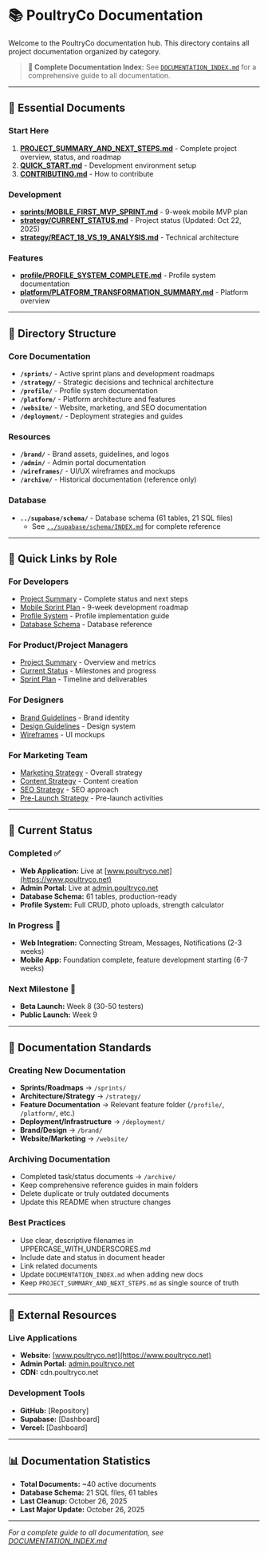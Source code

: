 # 📚 PoultryCo Documentation

Welcome to the PoultryCo documentation hub. This directory contains all project documentation organized by category.

> **📖 Complete Documentation Index:** See [`DOCUMENTATION_INDEX.md`](DOCUMENTATION_INDEX.md) for a comprehensive guide to all documentation.

---

## 🎯 Essential Documents

### **Start Here**
1. **[PROJECT_SUMMARY_AND_NEXT_STEPS.md](PROJECT_SUMMARY_AND_NEXT_STEPS.md)** - Complete project overview, status, and roadmap
2. **[QUICK_START.md](QUICK_START.md)** - Development environment setup
3. **[CONTRIBUTING.md](CONTRIBUTING.md)** - How to contribute

### **Development**
- **[sprints/MOBILE_FIRST_MVP_SPRINT.md](sprints/MOBILE_FIRST_MVP_SPRINT.md)** - 9-week mobile MVP plan
- **[strategy/CURRENT_STATUS.md](strategy/CURRENT_STATUS.md)** - Project status (Updated: Oct 22, 2025)
- **[strategy/REACT_18_VS_19_ANALYSIS.md](strategy/REACT_18_VS_19_ANALYSIS.md)** - Technical architecture

### **Features**
- **[profile/PROFILE_SYSTEM_COMPLETE.md](profile/PROFILE_SYSTEM_COMPLETE.md)** - Profile system documentation
- **[platform/PLATFORM_TRANSFORMATION_SUMMARY.md](platform/PLATFORM_TRANSFORMATION_SUMMARY.md)** - Platform overview

---

## 📂 Directory Structure

### Core Documentation
- **`/sprints/`** - Active sprint plans and development roadmaps
- **`/strategy/`** - Strategic decisions and technical architecture
- **`/profile/`** - Profile system documentation
- **`/platform/`** - Platform architecture and features
- **`/website/`** - Website, marketing, and SEO documentation
- **`/deployment/`** - Deployment strategies and guides

### Resources
- **`/brand/`** - Brand assets, guidelines, and logos
- **`/admin/`** - Admin portal documentation
- **`/wireframes/`** - UI/UX wireframes and mockups
- **`/archive/`** - Historical documentation (reference only)

### Database
- **`../supabase/schema/`** - Database schema (61 tables, 21 SQL files)
  - See [`../supabase/schema/INDEX.md`](../supabase/schema/INDEX.md) for complete reference

---

## 🚀 Quick Links by Role

### For Developers
- [Project Summary](PROJECT_SUMMARY_AND_NEXT_STEPS.md) - Complete status and next steps
- [Mobile Sprint Plan](sprints/MOBILE_FIRST_MVP_SPRINT.md) - 9-week development roadmap
- [Profile System](profile/PROFILE_SYSTEM_COMPLETE.md) - Profile implementation guide
- [Database Schema](../supabase/schema/INDEX.md) - Database reference

### For Product/Project Managers
- [Project Summary](PROJECT_SUMMARY_AND_NEXT_STEPS.md) - Overview and metrics
- [Current Status](strategy/CURRENT_STATUS.md) - Milestones and progress
- [Sprint Plan](sprints/MOBILE_FIRST_MVP_SPRINT.md) - Timeline and deliverables

### For Designers
- [Brand Guidelines](brand/poultryco_brand_guidelines.md) - Brand identity
- [Design Guidelines](website/DESIGN_GUIDELINES.md) - Design system
- [Wireframes](wireframes/) - UI mockups

### For Marketing Team
- [Marketing Strategy](website/MARKETING_STRATEGY.md) - Overall strategy
- [Content Strategy](website/CONTENT_STRATEGY.md) - Content creation
- [SEO Strategy](website/SEO_STRATEGY.md) - SEO approach
- [Pre-Launch Strategy](website/PRE_LAUNCH_MARKETING_STRATEGY.md) - Pre-launch activities

---

## 🎯 Current Status

### Completed ✅
- **Web Application:** Live at [www.poultryco.net](https://www.poultryco.net)
- **Admin Portal:** Live at [admin.poultryco.net](https://admin.poultryco.net)
- **Database Schema:** 61 tables, production-ready
- **Profile System:** Full CRUD, photo uploads, strength calculator

### In Progress 🚧
- **Web Integration:** Connecting Stream, Messages, Notifications (2-3 weeks)
- **Mobile App:** Foundation complete, feature development starting (6-7 weeks)

### Next Milestone 🎯
- **Beta Launch:** Week 8 (30-50 testers)
- **Public Launch:** Week 9

---

## 📝 Documentation Standards

### Creating New Documentation
- **Sprints/Roadmaps** → `/sprints/`
- **Architecture/Strategy** → `/strategy/`
- **Feature Documentation** → Relevant feature folder (`/profile/`, `/platform/`, etc.)
- **Deployment/Infrastructure** → `/deployment/`
- **Brand/Design** → `/brand/`
- **Website/Marketing** → `/website/`

### Archiving Documentation
- Completed task/status documents → `/archive/`
- Keep comprehensive reference guides in main folders
- Delete duplicate or truly outdated documents
- Update this README when structure changes

### Best Practices
- Use clear, descriptive filenames in UPPERCASE_WITH_UNDERSCORES.md
- Include date and status in document header
- Link related documents
- Update `DOCUMENTATION_INDEX.md` when adding new docs
- Keep `PROJECT_SUMMARY_AND_NEXT_STEPS.md` as single source of truth

---

## 🔗 External Resources

### Live Applications
- **Website:** [www.poultryco.net](https://www.poultryco.net)
- **Admin Portal:** [admin.poultryco.net](https://admin.poultryco.net)
- **CDN:** cdn.poultryco.net

### Development Tools
- **GitHub:** [Repository]
- **Supabase:** [Dashboard]
- **Vercel:** [Dashboard]

---

## 📊 Documentation Statistics

- **Total Documents:** ~40 active documents
- **Database Schema:** 21 SQL files, 61 tables
- **Last Cleanup:** October 26, 2025
- **Last Major Update:** October 26, 2025

---

*For a complete guide to all documentation, see [DOCUMENTATION_INDEX.md](DOCUMENTATION_INDEX.md)*

